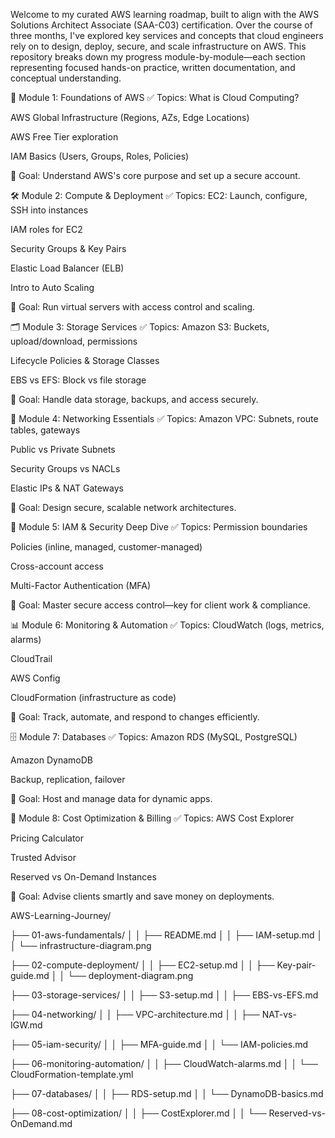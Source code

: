 Welcome to my curated AWS learning roadmap, built to align with the AWS Solutions Architect Associate (SAA-C03) certification. Over the course of three months, I've explored key services and concepts that cloud engineers rely on to design, deploy, secure, and scale infrastructure on AWS. This repository breaks down my progress module-by-module—each section representing focused hands-on practice, written documentation, and conceptual understanding.

📘 Module 1: Foundations of AWS
✅ Topics:
What is Cloud Computing?

AWS Global Infrastructure (Regions, AZs, Edge Locations)

AWS Free Tier exploration

IAM Basics (Users, Groups, Roles, Policies)

📌 Goal:
Understand AWS's core purpose and set up a secure account.

🛠️ Module 2: Compute & Deployment
✅ Topics:
EC2: Launch, configure, SSH into instances

IAM roles for EC2

Security Groups & Key Pairs

Elastic Load Balancer (ELB)

Intro to Auto Scaling

📌 Goal:
Run virtual servers with access control and scaling.

🗂️ Module 3: Storage Services
✅ Topics:
Amazon S3: Buckets, upload/download, permissions

Lifecycle Policies & Storage Classes

EBS vs EFS: Block vs file storage

📌 Goal:
Handle data storage, backups, and access securely.

🔗 Module 4: Networking Essentials
✅ Topics:
Amazon VPC: Subnets, route tables, gateways

Public vs Private Subnets

Security Groups vs NACLs

Elastic IPs & NAT Gateways

📌 Goal:
Design secure, scalable network architectures.

🔐 Module 5: IAM & Security Deep Dive
✅ Topics:
Permission boundaries

Policies (inline, managed, customer-managed)

Cross-account access

Multi-Factor Authentication (MFA)

📌 Goal:
Master secure access control—key for client work & compliance.

📊 Module 6: Monitoring & Automation
✅ Topics:
CloudWatch (logs, metrics, alarms)

CloudTrail

AWS Config

CloudFormation (infrastructure as code)

📌 Goal:
Track, automate, and respond to changes efficiently.

🗄️ Module 7: Databases
✅ Topics:
Amazon RDS (MySQL, PostgreSQL)

Amazon DynamoDB

Backup, replication, failover

📌 Goal:
Host and manage data for dynamic apps.

💸 Module 8: Cost Optimization & Billing
✅ Topics:
AWS Cost Explorer

Pricing Calculator

Trusted Advisor

Reserved vs On-Demand Instances

📌 Goal:
Advise clients smartly and save money on deployments.


AWS-Learning-Journey/

├── 01-aws-fundamentals/
│ 
│   ├── README.md
│ 
│   ├── IAM-setup.md
│ 
│   └── infrastructure-diagram.png


├── 02-compute-deployment/
│ 
│   ├── EC2-setup.md
│ 
│   ├── Key-pair-guide.md
│ 
│   └── deployment-diagram.png


├── 03-storage-services/
│ 
│   ├── S3-setup.md
│ 
│   ├── EBS-vs-EFS.md


├── 04-networking/
│ 
│   ├── VPC-architecture.md
│ 
│   ├── NAT-vs-IGW.md


├── 05-iam-security/
│ 
│   ├── MFA-guide.md
│ 
│   └── IAM-policies.md


├── 06-monitoring-automation/
│ 
│   ├── CloudWatch-alarms.md
│ 
│   └── CloudFormation-template.yml


├── 07-databases/
│ 
│   ├── RDS-setup.md
│ 
│   └── DynamoDB-basics.md


├── 08-cost-optimization/
│ 
│   ├── CostExplorer.md
│ 
│   └── Reserved-vs-OnDemand.md

